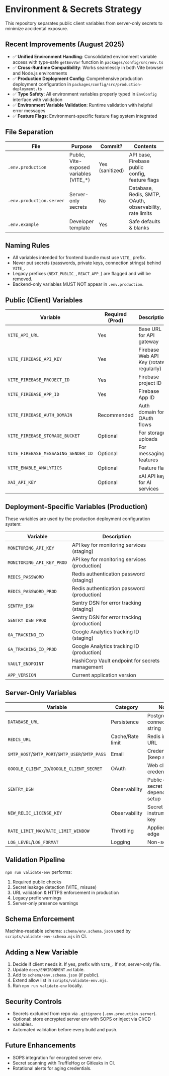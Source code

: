 # Environment & Secrets Strategy

This repository separates public client variables from server-only secrets to minimize accidental exposure.

## Recent Improvements (August 2025)

- ✅ **Unified Environment Handling**: Consolidated environment variable access with type-safe `getEnvVar` function in `packages/config/src/env.ts`
- ✅ **Cross-Runtime Compatibility**: Works seamlessly in both Vite browser and Node.js environments  
- ✅ **Production Deployment Config**: Comprehensive production deployment configuration in `packages/config/src/production-deployment.ts`
- ✅ **Type Safety**: All environment variables properly typed in `EnvConfig` interface with validation
- ✅ **Environment Variable Validation**: Runtime validation with helpful error messages
- ✅ **Feature Flags**: Environment-specific feature flag system integrated

## File Separation

| File | Purpose | Commit? | Contents |
|------|---------|---------|----------|
| `.env.production` | Public, Vite-exposed variables (VITE_*) | Yes (sanitized) | API base, Firebase public config, feature flags |
| `.env.production.server` | Server-only secrets | No | Database, Redis, SMTP, OAuth, observability, rate limits |
| `.env.example` | Developer template | Yes | Safe defaults & blanks |

## Naming Rules

- All variables intended for frontend bundle must use `VITE_` prefix.
- Never put secrets (passwords, private keys, connection strings) behind `VITE_`.
- Legacy prefixes (`NEXT_PUBLIC_`, `REACT_APP_`) are flagged and will be removed.
- Backend-only variables MUST NOT appear in `.env.production`.

## Public (Client) Variables

| Variable | Required (Prod) | Description |
|----------|-----------------|-------------|
| `VITE_API_URL` | Yes | Base URL for API gateway |
| `VITE_FIREBASE_API_KEY` | Yes | Firebase Web API Key (rotate regularly) |
| `VITE_FIREBASE_PROJECT_ID` | Yes | Firebase project ID |
| `VITE_FIREBASE_APP_ID` | Yes | Firebase App ID |
| `VITE_FIREBASE_AUTH_DOMAIN` | Recommended | Auth domain for OAuth flows |
| `VITE_FIREBASE_STORAGE_BUCKET` | Optional | For storage uploads |
| `VITE_FIREBASE_MESSAGING_SENDER_ID` | Optional | For messaging features |
| `VITE_ENABLE_ANALYTICS` | Optional | Feature flag |
| `XAI_API_KEY` | Optional | xAI API key for AI services |

## Deployment-Specific Variables (Production)

These variables are used by the production deployment configuration system:

| Variable | Description |
|----------|-------------|
| `MONITORING_API_KEY` | API key for monitoring services (staging) |
| `MONITORING_API_KEY_PROD` | API key for monitoring services (production) |
| `REDIS_PASSWORD` | Redis authentication password (staging) |
| `REDIS_PASSWORD_PROD` | Redis authentication password (production) |
| `SENTRY_DSN` | Sentry DSN for error tracking (staging) |
| `SENTRY_DSN_PROD` | Sentry DSN for error tracking (production) |
| `GA_TRACKING_ID` | Google Analytics tracking ID (staging) |
| `GA_TRACKING_ID_PROD` | Google Analytics tracking ID (production) |
| `VAULT_ENDPOINT` | HashiCorp Vault endpoint for secrets management |
| `APP_VERSION` | Current application version |

## Server-Only Variables

| Variable | Category | Notes |
|----------|----------|-------|
| `DATABASE_URL` | Persistence | Postgres connection string |
| `REDIS_URL` | Cache/Rate limit | Redis instance URL |
| `SMTP_HOST`/`SMTP_PORT`/`SMTP_USER`/`SMTP_PASS` | Email | Credentials (keep secret) |
| `GOOGLE_CLIENT_ID`/`GOOGLE_CLIENT_SECRET` | OAuth | Web client credentials |
| `SENTRY_DSN` | Observability | Public or secret depending on setup |
| `NEW_RELIC_LICENSE_KEY` | Observability | Secret instrumentation key |
| `RATE_LIMIT_MAX`/`RATE_LIMIT_WINDOW` | Throttling | Applied at API edge |
| `LOG_LEVEL`/`LOG_FORMAT` | Logging | Non-secret |

## Validation Pipeline

`npm run validate-env` performs:

1. Required public checks
2. Secret leakage detection (VITE_ misuse)
3. URL validation & HTTPS enforcement in production
4. Legacy prefix warnings
5. Server-only presence warnings

## Schema Enforcement

Machine-readable schema: `schema/env.schema.json` used by `scripts/validate-env-schema.mjs` in CI.

## Adding a New Variable

1. Decide if client needs it. If yes, prefix with `VITE_`. If not, server-only file.
2. Update `docs/ENVIRONMENT.md` table.
3. Add to `schema/env.schema.json` (if public).
4. Extend allow list in `scripts/validate-env.mjs`.
5. Run `npm run validate-env` locally.

## Security Controls

- Secrets excluded from repo via `.gitignore` (`.env.production.server`).
- Optional: store encrypted server env with SOPS or inject via CI/CD variables.
- Automated validation before every build and push.

## Future Enhancements

- SOPS integration for encrypted server env.
- Secret scanning with TruffleHog or Gitleaks in CI.
- Rotational alerts for aging credentials.
